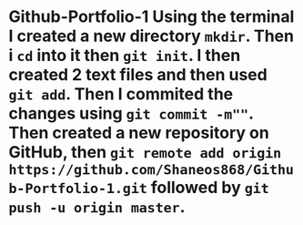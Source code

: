# Github-Portfolio-1 Using the terminal I created a new directory `mkdir`. Then i `cd` into it then `git init`. I then created 2 text files and then used `git add`. Then I commited the changes using `git commit -m""`. Then created a new repository on GitHub, then `git remote add origin https://github.com/Shaneos868/Github-Portfolio-1.git` followed by `git push -u origin master`.
